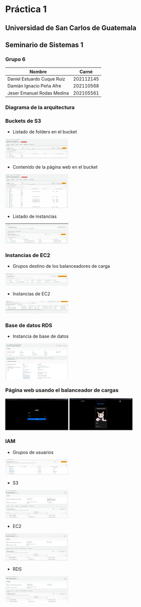 # Práctica 1

## Universidad de San Carlos de Guatemala

## Seminario de Sistemas 1

### Grupo 6


| **Nombre**                 	| **Carné** 	|
|----------------------------	|-----------	|
| Daniel Estuardo Cuque Ruíz 	| 202112145 	|
| Damián Ignacio Peña Afre   	| 202110568 	|
| Jeser Emanuel Rodas Medina 	| 202105561 	|

### Diagrama de la arquitectura	

### Buckets de S3

- Listado de folders en el bucket

<img src="./assets/1.jpg" alt="drawing" width="200"/>

- Contenido de la página web en el bucket

<img src="./assets/3.jpg" alt="drawing" width="200"/>

- Listado de instancias

<img src="./assets/4.jpg" alt="drawing" width="200"/>

### Instancias de EC2

- Grupos destino de los balanceadores de carga

<img src="./assets/5.jpg" alt="drawing" width="200"/>

- Instancias de EC2

<img src="./assets/9.jpg" alt="drawing" width="200"/>

### Base de datos RDS

- Instancia de base de datos

<img src="./assets/7.jpg" alt="drawing" width="200"/>

### Página web usando el balanceador de cargas

<img src="./assets/11.png" alt="drawing" width="200"/>

<img src="./assets/12.png" alt="drawing" width="200"/>


### IAM

- Grupos de usuarios

<img src="./assets/8.jpg" alt="drawing" width="200"/>

- S3

<img src="./assets/2.jpg" alt="drawing" width="200"/>

- EC2

<img src="./assets/6.jpg" alt="drawing" width="200"/>

- RDS

<img src="./assets/10.jpg" alt="drawing" width="200"/>
